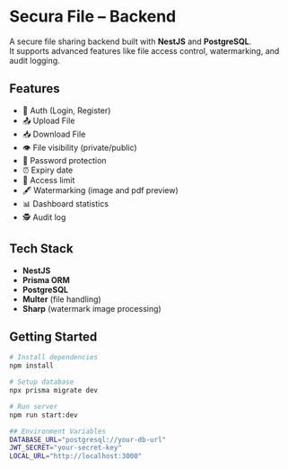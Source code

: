 # Secura File – Backend

A secure file sharing backend built with **NestJS** and **PostgreSQL**.  
It supports advanced features like file access control, watermarking, and audit logging.

## Features
- 🔐 Auth (Login, Register)
- 📤 Upload File
- 📥 Download File
- 👁️ File visibility (private/public)
- 🔑 Password protection
- ⏰ Expiry date
- 🔢 Access limit
- 🖋️ Watermarking (image and pdf preview)
- 📊 Dashboard statistics
- 🕵️ Audit log

## Tech Stack
- **NestJS**
- **Prisma ORM**
- **PostgreSQL**
- **Multer** (file handling)
- **Sharp** (watermark image processing)

## Getting Started
```bash
# Install dependencies
npm install

# Setup database
npx prisma migrate dev

# Run server
npm run start:dev

## Environment Variables
DATABASE_URL="postgresql://your-db-url"
JWT_SECRET="your-secret-key"
LOCAL_URL="http://localhost:3000"
